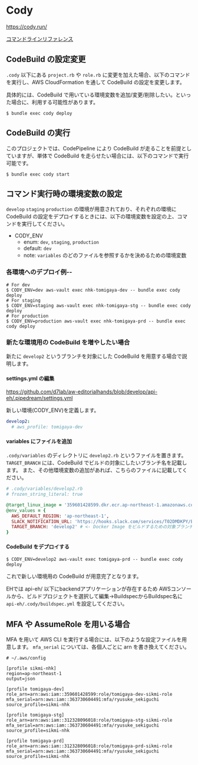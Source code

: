 # Cody

https://cody.run/

[コマンドラインリファレンス](https://cody.run/reference/)

## CodeBuild の設定変更

`.cody` 以下にある `project.rb` や `role.rb` に変更を加えた場合、以下のコマンドを実行し、AWS CloudFormation を通して CodeBuild の設定を変更します。

具体的には、CodeBuild で用いている環境変数を追加/変更/削除したい。といった場合に、利用する可能性があります。

```
$ bundle exec cody deploy
```

## CodeBuild の実行

このプロジェクトでは、CodePipeline により CodeBuild が走ることを前提としていますが、単体で CodeBuild を走らせたい場合には、以下のコマンドで実行可能です。

```
$ bundle exec cody start
```

## コマンド実行時の環境変数の設定

`develop` `staging` `production` の環境が用意されており、それぞれの環境に CodeBuild の設定をデプロイするときには、以下の環境変数を設定の上、コマンドを実行してください。

- CODY_ENV
  - enum: `dev`, `staging`, `production`
  - default: `dev`
  - note: `variables` のどのファイルを参照するかを決めるための環境変数

### 各環境へのデプロイ例-- 

```
# For dev
$ CODY_ENV=dev aws-vault exec nhk-tomigaya-dev -- bundle exec cody deploy
# For staging
$ CODY_ENV=staging aws-vault exec nhk-tomigaya-stg -- bundle exec cody deploy
# For production
$ CODY_ENV=production aws-vault exec nhk-tomigaya-prd -- bundle exec cody deploy
```

### 新たな環境用の CodeBuild を増やしたい場合

新たに `develop2` というブランチを対象にした CodeBuild を用意する場合で説明します。

#### settings.yml の編集

https://github.com/d7lab/aw-editorialhands/blob/develop/api-eh/.pipedream/settings.yml

新しい環境(CODY_ENV)を定義します。

```yml
develop2:
  # aws_profile: tomigaya-dev
```

#### variables にファイルを追加

`.cody/variables` のディレクトリに `develop2.rb` というファイルを置きます。
`TARGET_BRANCH` には、CodeBuild でビルドの対象にしたいブランチ名を記載します。
また、その他環境変数の追加があれば、こちらのファイルに記載してください。

```ruby
# .cody/variables/develop2.rb
# frozen_string_literal: true

@target_linux_image = '359601428599.dkr.ecr.ap-northeast-1.amazonaws.com/aw-editorialhands-deployer:v1'
@env_values = {
  AWS_DEFAULT_REGION: 'ap-northeast-1',
  SLACK_NOTIFICATION_URL: 'https://hooks.slack.com/services/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',
  TARGET_BRANCH: 'develop2' # <- Docker Image をビルドするための対象ブランチをココに書きます
}
```

#### CodeBuild をデプロイする

```
$ CODY_ENV=develop2 aws-vault exec tomigaya-prd -- bundle exec cody deploy
```

これで新しい環境用の CodeBuild が用意完了となります。

EHでは api-eh/ 以下にbackendアプリケーションが存在するため
AWSコンソールから、ビルドプロジェクトを選択して編集->BuildspecからBuildspec名に `api-eh/.cody/buildspec.yml` を設定してください。

## MFA や AssumeRole を用いる場合

MFA を用いて AWS CLI を実行する場合には、以下のような設定ファイルを用意します。
`mfa_serial` については、各個人ごとに arn を書き換えてください。

```
# ~/.aws/config

[profile sikmi-nhk]
region=ap-northeast-1
output=json

[profile tomigaya-dev]
role_arn=arn:aws:iam::359601428599:role/tomigaya-dev-sikmi-role
mfa_serial=arn:aws:iam::363730604491:mfa/ryusuke_sekiguchi
source_profile=sikmi-nhk

[profile tomigaya-stg]
role_arn=arn:aws:iam::312328096018:role/tomigaya-stg-sikmi-role
mfa_serial=arn:aws:iam::363730604491:mfa/ryusuke_sekiguchi
source_profile=sikmi-nhk

[profile tomigaya-prd]
role_arn=arn:aws:iam::312328096018:role/tomigaya-prd-sikmi-role
mfa_serial=arn:aws:iam::363730604491:mfa/ryusuke_sekiguchi
source_profile=sikmi-nhk
```
